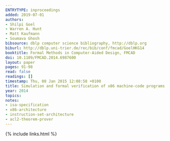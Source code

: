 ```yaml
---
ENTRYTYPE: inproceedings
added: 2019-07-01
authors:
- Shilpi Goel
- Warren A. Hunt
- Matt Kaufmann
- Soumava Ghosh
bibsource: dblp computer science bibliography, http://dblp.org
biburl: http://dblp.uni-trier.de/rec/bib/conf/fmcad/GoelHKG14
booktitle: Formal Methods in Computer-Aided Design, FMCAD
doi: 10.1109/FMCAD.2014.6987600
layout: paper
pages: 91-98
read: false
readings: []
timestamp: Thu, 08 Jan 2015 12:08:58 +0100
title: Simulation and formal verification of x86 machine-code programs that make system calls
year: 2014
topics:
notes:
- isa-specification
- x86-architecture
- instruction-set-architecture
- acl2-theorem-prover
---
```


{% include links.html %}
